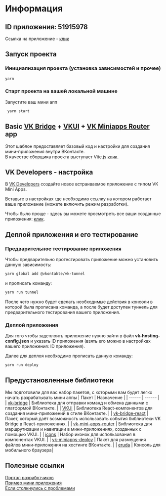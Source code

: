 # Информация

## ID приложения: 51915978

Ссылка на приложение - [клик](https://vk.com/app51915978_626737025#/)

## Запуск проекта

### Инициализация проекта (установка зависимостей и прочее)

```sh
yarn
```

### Старт проекта на вашей локальной машине

Запустите ваш мини апп

```sh
 yarn start
```

## Basic [VK Bridge](https://github.com/VKCOM/vk-bridge) + [VKUI](https://github.com/VKCOM/VKUI) + [VK Miniapps Router](https://github.com/VKCOM/vk-mini-apps-router) app

Этот шаблон предоставляет базовый код и настройки для создания мини-приложения внутри ВКонтакте.  
В качестве сборщика проекта выступает Vite.js [клик](https://vite-docs-ru.vercel.app/guide/).

## VK Developers - настройка

<p>В <a href="https://dev.vk.com/ru">VK Developers</a> создайте новое встраиваемое приложение с типом VK Mini Apps.</p>
<p>Вставьте в настройках где необходимо ссылку на котором работает ваше приложение (можете включить режим разработки).</p>
<p>Чтобы было проще - здесь вы можете просмотреть все ваши созданные приложения: <a href="https://vk.com/apps?act=manage">клик</a>.</p>

## Деплой приложения и его тестирование

### Предварительное тестирование приложения
<p>Чтобы предварительно протестировать приложение можно установить данную зависимость:</p>

```sh
yarn global add @vkontakte/vk-tunnel
```

<p>и прописать команду:</p>

```sh
yarn run tunnel
```

<p>После чего нужно будет сделать необходимые действия в консоли в которой была прописана команда, а после будет доступен туннель для предварительного тестирования вашего приложения.</p>

### Деплой приложения
<p>Для того чтобы задеплоить приложение нужно зайти в файл <strong>vk-hosting-config.json</strong> и указать ID приложения (взять его можно в настройках вашего приложения: ID приложения).</p>

<p>Далее для деплоя необходимо прописать данную команду:</p>

```sh
yarn run deploy
```

## Предустановленные библиотеки

Мы подготовили для вас набор пакетов, с которыми вам будет легко начать разрабатывать мини аппы
| Пакет | Назначение |
| ------ | ------ |
| [vk-bridge](https://dev.vk.com/ru/mini-apps/bridge) | Библиотека для отправки команд и обмена данными с платформой
ВКонтакте. |
| [VKUI](https://vkcom.github.io/VKUI/) | Библиотека React-компонентов для создания мини-приложений в стиле ВКонтакте. |
| [vk-bridge-react](https://www.npmjs.com/package/@vkontakte/vk-bridge-react) | Пакет, который даёт возможность
использовать события библиотеки VK Bridge в React-приложениях. |
| [vk-mini-apps-router](https://dev.vk.com/ru/libraries/router) | Библиотека для маршрутизации и навигации в
мини-приложениях, созданных с помощью VKUI. |
| [icons](https://vkcom.github.io/icons/) | Набор иконок для использования в компонентах VKUI. |
| [vk-miniapps-deploy](https://dev.vk.com/ru/mini-apps/development/hosting) | Пакет для размещения файлов
мини-приложения на хостинге ВКонтакте. |
| [eruda](https://www.npmjs.com/package/eruda) | Консоль для мобильного браузера|

## Полезные ссылки
[Портал разработчиков](https://dev.vk.com/ru)  
[Пример мини приложения](https://dev.vk.com/ru/mini-apps/examples/shop)  
[Если столкнулись с проблемами](https://github.com/VKCOM/create-vk-mini-app/issues)
